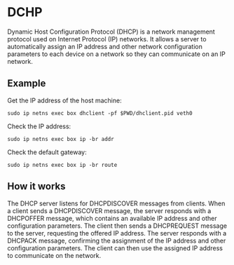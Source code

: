 # DCHP

Dynamic Host Configuration Protocol (DHCP) is a network management
protocol used on Internet Protocol (IP) networks. It allows a server to
automatically assign an IP address and other network configuration
parameters to each device on a network so they can communicate on an IP
network.

## Example

Get the IP address of the host machine:

    sudo ip netns exec box dhclient -pf $PWD/dhclient.pid veth0

Check the IP address:

    sudo ip netns exec box ip -br addr

Check the default gateway:

    sudo ip netns exec box ip -br route

## How it works

The DHCP server listens for DHCPDISCOVER messages from clients. When a
client sends a DHCPDISCOVER message, the server responds with a
DHCPOFFER message, which contains an available IP address and other
configuration parameters. The client then sends a DHCPREQUEST message to
the server, requesting the offered IP address. The server responds with
a DHCPACK message, confirming the assignment of the IP address and other
configuration parameters. The client can then use the assigned IP
address to communicate on the network.
